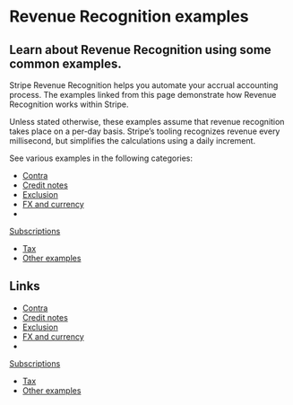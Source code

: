 # Revenue Recognition examples

## Learn about Revenue Recognition using some common examples.

Stripe Revenue Recognition helps you automate your accrual accounting process.
The examples linked from this page demonstrate how Revenue Recognition works
within Stripe.

Unless stated otherwise, these examples assume that revenue recognition takes
place on a per-day basis. Stripe’s tooling recognizes revenue every millisecond,
but simplifies the calculations using a daily increment.

See various examples in the following categories:

- [Contra](https://docs.stripe.com/revenue-recognition/examples/contra)
- [Credit
notes](https://docs.stripe.com/revenue-recognition/examples/credit-notes)
- [Exclusion](https://docs.stripe.com/revenue-recognition/examples/exclusion)
- [FX and
currency](https://docs.stripe.com/revenue-recognition/examples/currency)
-
[Subscriptions](https://docs.stripe.com/revenue-recognition/examples/subscriptions)
- [Tax](https://docs.stripe.com/revenue-recognition/examples/tax)
- [Other
examples](https://docs.stripe.com/revenue-recognition/examples/other-examples)

## Links

- [Contra](https://docs.stripe.com/revenue-recognition/examples/contra)
- [Credit
notes](https://docs.stripe.com/revenue-recognition/examples/credit-notes)
- [Exclusion](https://docs.stripe.com/revenue-recognition/examples/exclusion)
- [FX and
currency](https://docs.stripe.com/revenue-recognition/examples/currency)
-
[Subscriptions](https://docs.stripe.com/revenue-recognition/examples/subscriptions)
- [Tax](https://docs.stripe.com/revenue-recognition/examples/tax)
- [Other
examples](https://docs.stripe.com/revenue-recognition/examples/other-examples)